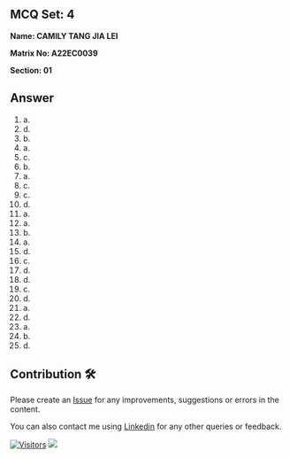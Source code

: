 ## MCQ Set: 4

**Name: CAMILY TANG JIA LEI**

**Matrix No: A22EC0039**

**Section: 01**

## Answer
1. a.
2. d.
3. b.
4. a.
5. c.
6. b.
7. a.
8. c.
9. c.
10. d.
11. a.
12. a.
13. b.
14. a.
15. d.
16. c.
17. d.
18. d.
19. c.
20. d.
21. a.
22. d.
23. a.
24. b.
25. d.

## Contribution 🛠️
Please create an [Issue](https://github.com/drshahizan/learn-php/issues) for any improvements, suggestions or errors in the content.

You can also contact me using [Linkedin](https://www.linkedin.com/in/drshahizan/) for any other queries or feedback.

[![Visitors](https://api.visitorbadge.io/api/visitors?path=https%3A%2F%2Fgithub.com%2Fdrshahizan&labelColor=%23697689&countColor=%23555555&style=plastic)](https://visitorbadge.io/status?path=https%3A%2F%2Fgithub.com%2Fdrshahizan)
![](https://hit.yhype.me/github/profile?user_id=81284918)